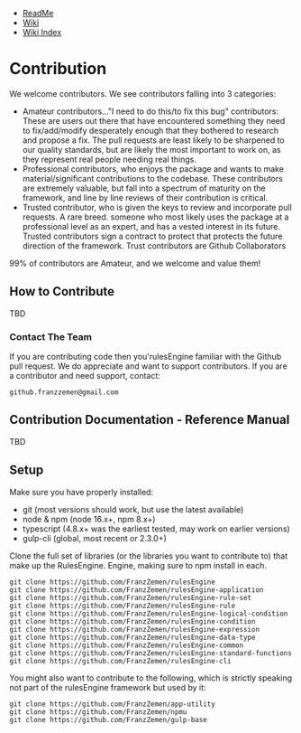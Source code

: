 - [ReadMe](../ReadMe.md)
- [Wiki](./ts-src/Wiki.md)
- [Wiki Index](./WikiIndex.md)

# Contribution

We welcome contributors. We see contributors falling into 3 categories:

- Amateur contributors..."I need to do this/to fix this bug" contributors:  These are users out there that have
  encountered something they need to fix/add/modify desperately enough that they bothered to research and propose a fix.
  The pull requests are least likely to be sharpened to our quality standards, but are likely the most important to work
  on, as they represent real people needing real things.
- Professional contributors, who enjoys the package and wants to make material/significant contributions to the
  codebase. These contributors are extremely valuable, but fall into a spectrum of maturity on the framework, and line
  by line reviews of their contribution is critical.
- Trusted contributor, who is given the keys to review and incorporate pull requests. A rare breed. someone who most
  likely uses the package at a professional level as an expert, and has a vested interest in its future.  
  Trusted contributors sign a contract to protect that protects the future direction of the framework.  Trust 
  contributors are Github Collaborators

99% of contributors are Amateur, and we welcome and value them!

## How to Contribute

TBD

### Contact The Team

If you are contributing code then you'rulesEngine familiar with the Github pull request.  We do appreciate and want to 
support contributors.  If you are a contributor and need support, contact:

    github.franzzemen@gmail.com

## Contribution Documentation - Reference Manual

TBD

## Setup

Make sure you have properly installed:

- git (most versions should work, but use the latest available)
- node & npm (node 16.x+, npm 8.x+)
- typescript (4.8.x+ was the earliest tested, may work on earlier versions)
- gulp-cli (global, most recent or 2.3.0+)

Clone the full set of libraries (or the libraries you want to contribute to) that make up the RulesEngine. Engine, making sure
to npm install in each.

    git clone https://github.com/FranzZemen/rulesEngine 
    git clone https://github.com/FranzZemen/rulesEngine-application
    git clone https://github.com/FranzZemen/rulesEngine-rule-set
    git clone https://github.com/FranzZemen/rulesEngine-rule
    git clone https://github.com/FranzZemen/rulesEngine-logical-condition
    git clone https://github.com/FranzZemen/rulesEngine-condition
    git clone https://github.com/FranzZemen/rulesEngine-expression
    git clone https://github.com/FranzZemen/rulesEngine-data-type
    git clone https://github.com/FranzZemen/rulesEngine-common
    git clone https://github.com/FranzZemen/rulesEngine-standard-functions
    git clone https://github.com/FranzZemen/rulesEngine-cli

You might also want to contribute to the following, which is strictly speaking not part of the rulesEngine framework but used by
it:

    git clone https://github.com/FranzZemen/app-utility
    git clone https://github.com/FranzZemen/npmu
    git clone https://github.com/FranzZemen/gulp-base



